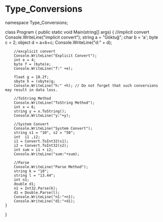 # Type_Conversions
namespace Type_Conversions;

class Program
{
    public static void Main(string[] args)
    {
        //implicit convert
        Console.WriteLine("implicit convert");
        string a = "Göktuğ";
        char b = 'a';
        byte c = 2;
        object d = a+b+c;
        Console.WriteLine("d:" + d);

        //excplicit convert
        Console.WriteLine("Explicit Convert");
        int e = 4;
        byte f = (byte)e;
        Console.WriteLine("f:" +e);

        float g = 10.2f;
        sbyte h = (sbyte)g;
        Console.WriteLine("h:" +h); // Do not forget that such conversions may result in data loss.

        //ToString Method
        Console.WriteLine("ToString Method");
        int x = 6;
        string y = x.ToString();
        Console.WriteLine("y:"+y); 

        //System Convert
        Console.WriteLine("System Convert");
        string s1 = "10", s2 = "50";
        int  i1 ,i2;
        i1 = Convert.ToInt32(s1);
        i2 = Convert.ToInt32(s2);
        int sum = i1 + i2;
        Console.WriteLine("sum:"+sum);

        //Parse
        Console.WriteLine("Parse Method");
        string k = "10";
        string l = "13.44";
        int n1;
        double d1;
        n1 = Int32.Parse(k);
        d1 = Double.Parse(l);
        Console.WriteLine("n1:"+n1);
        Console.WriteLine("d1:"+d1);
    }
}
